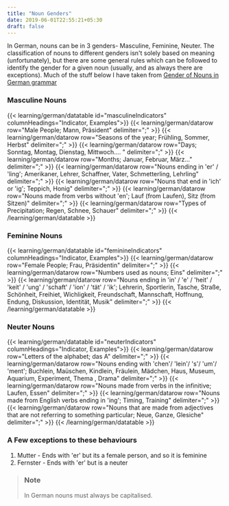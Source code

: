 ```yaml
---
title: "Noun Genders"
date: 2019-06-01T22:55:21+05:30
draft: false
---
```



In German, nouns can be in 3 genders- Masculine, Feminine, Neuter. The classification of nouns to different genders isn't solely based on meaning (unfortunately), but there are some general rules which can be followed to identify the gender for a given noun (usually, and as always there are exceptions). Much of the stuff below I have taken from [Gender of Nouns in German grammar](https://deutsch.lingolia.com/en/grammar/nouns-and-articles/gender)



### Masculine Nouns

{{< learning/german/datatable id="masculineIndicators" columnHeadings="Indicator, Examples">}}
    {{< learning/german/datarow row="Male People; Mann, Präsident"  delimiter=";" >}}
    {{< learning/german/datarow row="Seasons of the year; Frühling, Sommer, Herbst"  delimiter=";" >}}
    {{< learning/german/datarow row="Days; Sonntag, Montag, Dienstag, Mittwoch.... "  delimiter=";" >}}
    {{< learning/german/datarow row="Months; Januar, Februar, März..."  delimiter=";" >}}
    {{< learning/german/datarow row="Nouns ending in 'er' / 'ling'; Amerikaner, Lehrer, Schaffner, Vater, Schmetterling, Lehrling"  delimiter=";" >}}
    {{< learning/german/datarow row="Nouns that end in 'ich' or 'ig'; Teppich, Honig"  delimiter=";" >}}
    {{< learning/german/datarow row="Nouns made from verbs without 'en'; Lauf (from Laufen), Sitz (from Sitzen)"  delimiter=";" >}}
    {{< learning/german/datarow row="Types of Precipitation; Regen, Schnee, Schauer"  delimiter=";" >}}
{{< /learning/german/datatable >}}


### Feminine Nouns

{{< learning/german/datatable id="feminineIndicators" columnHeadings="Indicator, Examples">}}
    {{< learning/german/datarow row="Female People; Frau, Präsidentin"  delimiter=";" >}}
    {{< learning/german/datarow row="Numbers used as nouns; Eins"  delimiter=";" >}}
    {{< learning/german/datarow row="Nouns ending in 'in' / 'e' / 'heit' / 'keit' / 'ung' / 'schaft' / 'ion' / 'tät' / 'ik'; Lehrerin, Sportlerin, Tasche, Straße, Schönheit, Freihiet, Wichligkeit, Freundschaft, Mannschaft, Hoffnung, Endung, Diskussion, Identität, Musik"  delimiter=";" >}}
{{< /learning/german/datatable >}}


### Neuter Nouns

{{< learning/german/datatable id="neuterIndicators" columnHeadings="Indicator, Examples">}}
    {{< learning/german/datarow row="Letters of the alphabet; das A"  delimiter=";" >}}
    {{< learning/german/datarow row="Nouns ending with 'chen'/ 'lein'/ 's'/ 'um'/ 'ment'; Buchlein, Maüschen, Kindlein, Fräulein, Mädchen, Haus, Museum, Aquarium, Experiment, Thema , Drama"  delimiter=";" >}}
    {{< learning/german/datarow row="Nouns made from verbs in the infinitive; Laufen, Essen"  delimiter=";" >}}
    {{< learning/german/datarow row="Nouns made from English verbs ending in 'ing'; Timing, Training"  delimiter=";" >}}
    {{< learning/german/datarow row="Nouns that are made from adjectives that are not referring to something particular; Neue, Ganze, Glesiche"  delimiter=";" >}}
{{< /learning/german/datatable >}}


### A Few exceptions to these behaviours

1. Mutter - Ends with 'er' but its a female person, and so it is feminine
2. Fernster - Ends with 'er' but is a neuter



> ### Note
> In German nouns must always be capitalised.